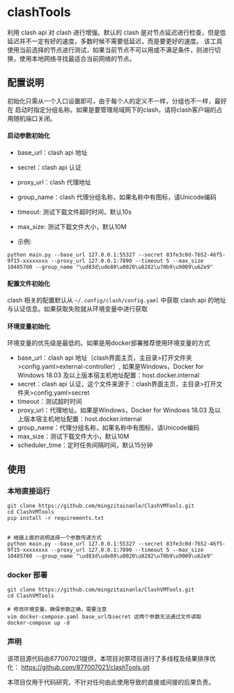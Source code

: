 # clashTools

利用 clash api 对 clash 进行增强。默认的 clash 是对节点延迟进行检查，但是低延迟并不一定有好的速度，多数时候不需要低延迟，而是要更好的速度。
该工具使用当前选择的节点进行测试，如果当前节点不可以用或不满足条件，则进行切换，使用本地网络寻找最适合当前网络的节点。

## 配置说明

初始化只需从一个入口设置即可，由于每个人的定义不一样，分组也不一样，最好在 启动时指定分组名称。如果是要管理局域网下的clash，请将clash客户端的占用随机端口关闭。

#### 启动参数初始化

- base_url：clash api 地址
- secret：clash api 认证
- proxy_url：clash 代理地址
- group_name：clash 代理分组名称，如果名称中有图标，请Unicode编码
- timeout: 测试下载文件超时时间，默认10s
- max_size: 测试下载文件大小，默认10M

- 示例:

```shell
python main.py --base_url 127.0.0.1:55327 --secret 83fe3c0d-7652-46f5-9f15-xxxxxxxx --proxy_url 127.0.0.1:7890 --timeout 5 --max_size 10485760 --group_name "\ud83d\ude80\u0020\u8282\u70b9\u9009\u62e9"
```

#### 配置文件初始化

clash 相关的配置默认从 `~/.config/clash/config.yaml` 中获取 clash api 的地址与认证信息。如果获取失败就从环境变量中进行获取

#### 环境变量初始化

环境变量的优先级是最低的。如果是用docker部署推荐使用环境变量的方式

- base_url：clash api 地址（clash界面主页，主目录>打开文件夹>config.yaml>external-controller）, 如果是Windows，Docker for Windows 18.03 及以上版本宿主机地址配置：host.docker.internal
- secret：clash api 认证，这个文件来源于：clash界面主页，主目录>打开文件夹>config.yaml>secret
- timeout：测试超时时间
- proxy_url：代理地址。如果是Windows，Docker for Windows 18.03 及以上版本宿主机地址配置：host.docker.internal
- group_name：代理分组名称，如果名称中有图标，请Unicode编码
- max_size：测试下载文件大小，默认10M
- scheduler_time：定时任务间隔时间，默认15分钟

## 使用
### 本地直接运行
```shell
git clone https://github.com/mingzitainanle/ClashVMTools.git
cd ClashVMTools
pip install -r requirements.txt


# 根据上面的说明选择一个参数传递方式
python main.py --base_url 127.0.0.1:55327 --secret 83fe3c0d-7652-46f5-9f15-xxxxxxxx --proxy_url 127.0.0.1:7890 --timeout 5 --max_size 10485760 --group_name "\ud83d\ude80\u0020\u8282\u70b9\u9009\u62e9"
```

### docker 部署
```shell
git clone https://github.com/mingzitainanle/ClashVMTools.git
cd ClashVMTools

# 修改环境变量，确保参数正确，需要注意 
vim docker-compose.yaml base_url与secret 这两个参数无法通过文件读取
docker-compose up -d
```


### 声明
该项目源代码由877007021提供，本项目对原项目进行了多线程及结果排序优化：
https://github.com/877007021/clashTools.git

本项目仅用于代码研究，不针对任何由此使用导致的直接或间接的后果负责。